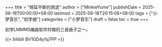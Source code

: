 +++
title = "绵延不断的旅途"
author = ["MinkieYume"]
publishDate = 2025-06-18T00:00:00+08:00
lastmod = 2025-06-18T20:15:06+08:00
tags = ["小梦音乐", "初学曲"]
categories = ["小梦音乐"]
draft = false
toc = true
+++

初学LMMMS编曲软件时做的三首曲子之一。

{{< bilibili BV1GD4y1q7PP >}}

